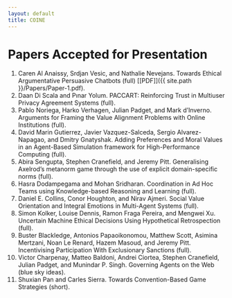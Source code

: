```yaml
---
layout: default
title: COINE
---
```


# Papers Accepted for Presentation

1. Caren Al Anaissy, Srdjan Vesic, and Nathalie Nevejans. Towards Ethical Argumentative Persuasive Chatbots (full) [[PDF]]({{ site.path }}/Papers/Paper-1.pdf).
2. Daan Di Scala and Pınar Yolum. PACCART: Reinforcing Trust in Multiuser Privacy Agreement Systems (full).
3. Pablo Noriega, Harko Verhagen, Julian Padget, and Mark d’Inverno.  Arguments for Framing the Value Alignment Problems with Online Institutions (full).
4. David Marin Gutierrez, Javier Vazquez-Salceda, Sergio Alvarez-Napagao, and Dmitry Gnatyshak.  Adding Preferences and Moral Values in an Agent-Based Simulation framework for High-Performance Computing (full).
5. Abira Sengupta, Stephen Cranefield, and Jeremy Pitt.  Generalising Axelrod’s metanorm game through the use of explicit domain-specific norms (full).
6. Hasra Dodampegama and Mohan Sridharan. Coordination in Ad Hoc Teams using Knowledge-based Reasoning and Learning (full).
7. Daniel E. Collins, Conor Houghton,  and Nirav Ajmeri. Social Value Orientation and Integral Emotions in Multi-Agent Systems (full).
8. Simon Kolker, Louise Dennis, Ramon Fraga Pereira, and Mengwei Xu. Uncertain Machine Ethical Decisions Using Hypothetical Retrospection (full). 
9. Buster Blackledge, Antonios Papaoikonomou, Matthew Scott, Asimina Mertzani, Noan Le Renard, Hazem Masoud, and Jeremy Pitt.  Incentivising Participation With Exclusionary Sanctions (full).
10. Victor Charpenay, Matteo Baldoni, Andrei Ciortea, Stephen Cranefield, Julian Padget, and Munindar P. Singh.  Governing Agents on the Web (blue sky ideas).
11. Shuxian Pan and Carles Sierra. Towards Convention-Based Game Strategies (short).
